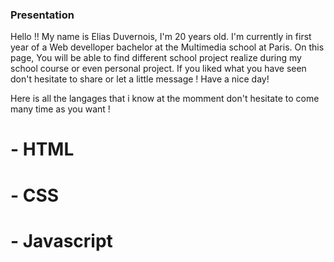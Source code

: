 <h3> Presentation </h3>

<p> Hello !! My name is Elias Duvernois, I'm 20 years old. I'm currently in first year of a Web develloper bachelor at the Multimedia school at Paris.
On this page, You will be able to find different school project realize during my school course or even personal project.
If you liked what you have seen don't hesitate to share or let a little message ! Have a nice day!</p>

<p> Here is all the langages that i know at the momment don't hesitate to come many time as you want !</p>

<h1>- HTML</h1>
<h1>- CSS</h1>
<h1>- Javascript</h1>


